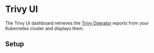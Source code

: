 # Trivy UI
The Trivy UI dashboard retrieves the [Trivy Operator](https://github.com/aquasecurity/trivy-operator) reports from your Kubernetes cluster and displays them.



## Setup
